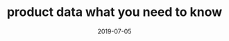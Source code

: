 ---
title: product data what you need to know
description: "Understanding product data is essential for a successful e-commerce business. Here’s an overview of the most important elements of product data you need to understand."
date: 2019-07-05
---